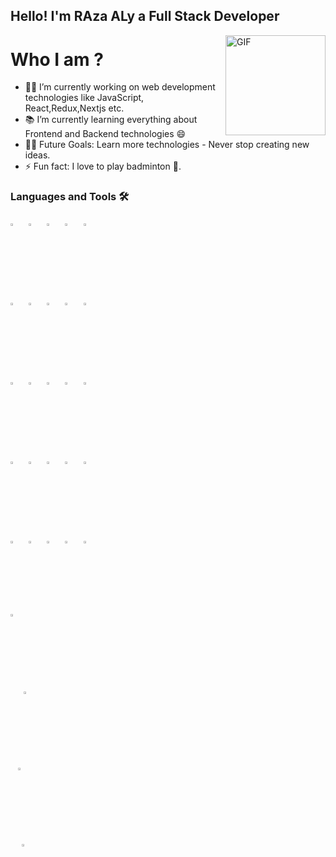 ## Hello! I'm RAza ALy a Full Stack Developer
<img align="right" alt="GIF" height="160px" src="https://media.giphy.com/media/eNAsjO55tPbgaor7ma/giphy.gif" />

# Who I am ?
- 👨‍💻 I’m currently working on web development technologies like JavaScript, React,Redux,Nextjs etc.
- 📚 I’m currently learning everything about Frontend and Backend technologies 😄
- 💪🏼 Future Goals: Learn more technologies - Never stop creating new ideas.
- ⚡ Fun fact: I love to play badminton 🏸.

### Languages and Tools 🛠 

<p>
   <code><img width="5%" height="3%"  src="https://imguploader.net/if/sQVO4XWTU7Yu.svg"></code>
   <code><img width="5%" height="3%" src="https://imguploader.net/if/QQcGwbHIPrin.svg"></code>
  <code><img width="5%" height="3%" src="https://imguploader.net/if/ZUPy79DfP3bh.svg"></code>
  <code><img width="5%" height="3%" src="https://imguploader.net/if/VOnPfcq9Uvmn.svg"></code>
  <code><img width="5%" height="3%"  src="https://imguploader.net/if/NdEtBrWFMfIW.svg"></code>
   <br />
  <code><img width="5%" height="3%"  src="https://imguploader.net/if/yJWZRgVUbtnp.svg"></code>
  <code><img width="5%" height="3%"  src="https://imguploader.net/if/89K9jCr7nTCD.svg"></code>
  <code><img width="5%" height="3%"  src="https://imguploader.net/if/HUT9hpjVufpM.svg"></code>
  <code><img width="5%" height="3%"  src="https://imguploader.net/if/1FbXZ5FhEUr9.svg"></code>
  <code><img width="5%" height="3%"  src="https://imguploader.net/if/o32nXVGGqv3J.svg"></code>
    <br />
  <code><img width="5%" height="3%"  src="https://imguploader.net/if/0FwrBlyxlRrY.svg"></code>
  <code><img width="5%" height="3%"  src="https://upload.vectorlogo.zone/logos/nextjs/images/2d3864ef-00e0-4026-ab1d-30e4a98e2899.svg"></code>
  <code><img width="5%" height="3%"  src="https://imguploader.net/if/uG2z2NYpbkLK.svg"></code>
  <code><img width="5%" height="3%"  src="https://imguploader.net/if/HBqxjLBwJe0R.svg"></code>
  <code><img width="5%" height="3%"  src="https://raw.githubusercontent.com/styled-components/brand/bde053200192814dcd55923b6e41884d18e51665/styled-components.svg"></code>
  <br />
  <code><img width="5%" height="3%" src="https://imguploader.net/if/5laSGnWFyEGg.svg"></code>
  <code><img width="5%" height="3%" src="https://imguploader.net/if/BVGRO42f8dLX.svg"></code>
   <code><img width="5%" height="3%" src="https://imguploader.net/if/28jRMgow8x4g.svg"></code>
  <code><img width="5%" height="3%" src="https://imguploader.net/if/VJuQJGCkSn9R.svg"></code>
  <code><img width="5%" height="3%" src="https://imguploader.net/if/jhYssZzjiE5S.svg"></code>
  <br />
  <code><img width="5%" height="3%" src="https://imguploader.net/if/gxuBCIi8OZl1.svg"></code>
  <code><img width="5%" height="3%" src="https://imguploader.net/if/gUkZXWAHUlo3.svg"></code>
   <code><img width="5%" height="3%" src="https://imguploader.net/if/7vgzFLEOHscl.svg"></code>
  <code><img width="5%" height="3%" src="https://imguploader.net/if/MuVjmGoILJM4.svg"></code>
  <code><img width="5%" height="3%" src="https://imguploader.net/if/NpwdltZrKxU7.svg"></code>
   <br/>   
   <code><img width="5%" height="3%" src="https://imguploader.net/if/ionLlyZGtbUI.svg"</code>
   <code><img width="5%" height="3%" src="https://imguploader.net/if/M3zBZTxnWtwC.svg"</code>
  <code><img width="5%" height="3%" src="https://imguploader.net/if/MtZ1UGYRP3p8.svg"></code>
   <code><img width="5%" height="3%" src="https://imguploader.net/if/KvDLPivzvyxK.svg"</code>
</p>
